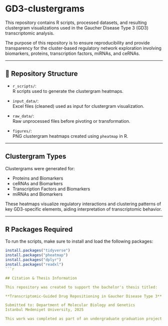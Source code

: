 # GD3-clustergrams

This repository contains R scripts, processed datasets, and resulting clustergram visualizations used in the Gaucher Disease Type 3 (GD3) transcriptomic analysis.

The purpose of this repository is to ensure reproducibility and provide transparency for the cluster-based regulatory network exploration involving biomarkers, proteins, transcription factors, miRNAs, and ceRNAs.

---

## 📁 Repository Structure

- `r_scripts/`:  
  R scripts used to generate the clustergram heatmaps.

- `input_data/`:  
  Excel files (cleaned) used as input for clustergram visualization.

- `raw_data/`:  
  Raw unprocessed files before pivoting or transformation.

- `figures/`:  
  PNG clustergram heatmaps created using `pheatmap` in R.

---

## Clustergram Types

Clustergrams were generated for:

- Proteins and Biomarkers
- ceRNAs and Biomarkers
- Transcription Factors and Biomarkers
- miRNAs and Biomarkers

These heatmaps visualize regulatory interactions and clustering patterns of key GD3-specific elements, aiding interpretation of transcriptomic behavior.

---

## R Packages Required

To run the scripts, make sure to install and load the following packages:

```r
install.packages("tidyverse")
install.packages("pheatmap")
install.packages("dplyr")
install.packages("readxl")
```r

## Citation & Thesis Information

This repository was created to support the bachelor's thesis titled:

**Transcriptomic-Guided Drug Repositioning in Gaucher Disease Type 3**

Submitted to: Department of Molecular Biology and Genetics  
Istanbul Medeniyet University, 2025

This work was completed as part of an undergraduate graduation project and is not intended for clinical decision-making without further validation.

